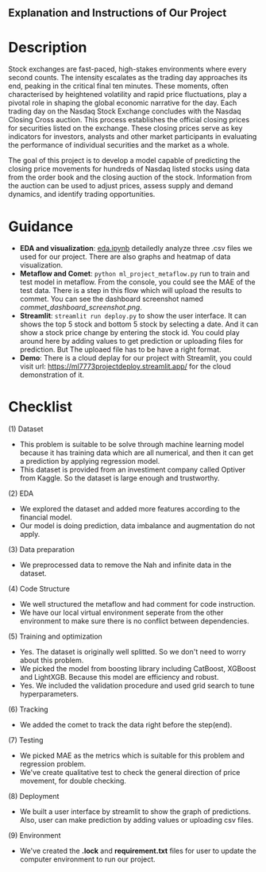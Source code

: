 ## Explanation and Instructions of Our Project
# Description 
Stock exchanges are fast-paced, high-stakes environments where every second counts. The intensity escalates as the trading day approaches its end, peaking in the critical final ten minutes. These moments, often characterised by heightened volatility and rapid price fluctuations, play a pivotal role in shaping the global economic narrative for the day. Each trading day on the Nasdaq Stock Exchange concludes with the Nasdaq Closing Cross auction. This process establishes the official closing prices for securities listed on the exchange. These closing prices serve as key indicators for investors, analysts and other market participants in evaluating the performance of individual securities and the market as a whole.

The goal of this project is to develop a model capable of predicting the closing price movements for hundreds of Nasdaq listed stocks using data from the order book and the closing auction of the stock. Information from the auction can be used to adjust prices, assess supply and demand dynamics, and identify trading opportunities.

# Guidance
* **EDA and visualization**:  <ins>eda.ipynb</ins> detailedly analyze three .csv files we used for our project. There are also graphs and heatmap of data visualization.
* **Metaflow and Comet**: `python ml_project_metaflow.py` run to train and test model in metaflow. From the console, you could see the MAE of the test data. There is a step in this flow which will upload the results to commet. You can see the dashboard screenshot named *commet_dashboard_screenshot.png*.
* **Streamlit**: `streamlit run deploy.py` to show the user interface. It can shows the top 5 stock and bottom 5 stock by selecting a date. And it can show a stock price change by entering the stock id. You could play around here by adding values to get prediction or uploading files for prediction. But The uploaed file has to be have a right format.
* **Demo**: There is a cloud deplay for our project with Streamlit, you could visit url: https://ml7773projectdeploy.streamlit.app/ for the cloud demonstration of it.

# Checklist
(1) Dataset
* This problem is suitable to be solve through machine learning model because it has training data which are all numerical, and then it can get a prediction by applying regression model.
* This dataset is provided from an investiment company called Optiver from Kaggle. So the dataset is large enough and trustworthy.

(2) EDA
* We explored the dataset and added more features according to the financial model.
* Our model is doing prediction, data imbalance and augmentation do not apply.

(3) Data preparation
* We preprocessed data to remove the Nah and infinite data in the dataset.

(4) Code Structure
* We well structured the metaflow and had comment for code instruction.
* We have our local virtual environment seperate from the other environment to make sure there is no conflict between dependencies.

(5) Training and optimization
* Yes. The dataset is originally well splitted. So we don't need to worry about this problem.
* We picked the model from boosting library including CatBoost, XGBoost and LightXGB. Because this model are efficiency and robust.
* Yes. We included the validation procedure and used grid search to tune hyperparameters.

(6) Tracking
* We added the comet to track the data right before the step(end). 

(7) Testing
* We picked MAE as the metrics which is suitable for this problem and regression problem.
* We've create qualitative test to check the general direction of price movement, for double checking.

(8) Deployment
* We built a user interface by streamlit to show the graph of predictions. Also, user can make prediction by adding values or uploading csv files.

(9) Environment
* We've created the **.lock** and **requirement.txt** files for user to update the computer environment to run our project. 

